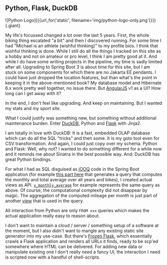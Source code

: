 
## Python, Flask, DuckDB

![Python Logo]({{url_for('static', filename='img/python-logo-only.png')}}){.giant}

My life's focussed changed a lot over the last 5 years.
First, the whole biking thing escalated "a bit" and then I discovered running.
For some time I had "Michael is an athlete (wishful thinking)" to my profile bios.
I think that wishful thinking is done.
While I still do all the things I tracked on this site as a hobby and not on amateur or pro level, I think I am pretty good at it.
And while I do have some writing projects in the pipeline, my time is sadly limited after all.
Upgrading to Spring Boot 3 is about time for this site, but I am stuck on some components for which there are no Jakarta EE pendants. 
I could have just dropped the location features, but than what's the point in keeping it in the above-mentioned book?
My database model and Hibernate 6.x work pretty well together, no issue there.
But [AngularJS](https://angularjs.org) v1 as a UI? 
How long can I get away with it?

In the end, I don't feel like upgrading.
And keep on maintaining.
But I wanted my stats and my sport site.

What I could justify was something new, but something without additional maintenance burden.
Enter [DuckDB](https://duckdb.org), Python and [Flask](https://flask.palletsprojects.com/en/2.3.x/) with Jinja2. 

I am totally in love with DuckDB: It is a fast, embedded OLAP database which can do all the SQL "tricks" and then some. 
It is my goto tool even for CSV transformation.
And again, I could just copy over my schema.
Python and Flask: Well, why not? 
I wanted to do something different for a while now and it reminds me about Sinatra in the best possible way.
And: DuckDB has great Python bindings.

For what I had as SQL disguised as [jOOQ](https://www.jooq.org) code in the Spring Boot application (for example [this part here](https://github.com/michael-simons/biking2/blob/a10fe3f254db361b85ac6c8fb70f9101dd29fd46/src/main/java/ac/simons/biking2/statistics/StatisticService.java#L123) that generates a query that computes the monthly and total average over all years and bikes), I created actual views as API.
[`v_monthly_average`](https://github.com/michael-simons/biking3/blob/5466d0b5479009eb9da05f4ef8b117f7b937796b/schema/api.sql#L159-L178) for example represents the same query as above.
Of course, the computational complexity did not disappear by magic.
The aggregation of the computed mileage per month is just part of another [view](https://github.com/michael-simons/biking3/blob/5466d0b5479009eb9da05f4ef8b117f7b937796b/schema/shared_views.sql#L21-L37) that is used in the query.

All interaction from Python are only `FROM xxx` queries which makes the actual application really easy to reason about.

I don't want to maintain a cloud / server / something setup of a software at the moment, but I also didn't want to mangle any existing static site generator into my use-case.
But there's [Frozen Flask](https://pythonhosted.org/Frozen-Flask/), which essentially crawls a Flask application and renders all URLs it finds, ready to be scp'ed somewhere where HTML can be delivered.
For adding new data or manipulate existing one I don't really need a fancy UI, the interaction I need is scripted now with a handful of shell-scripts. 
